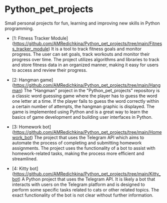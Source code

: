 # Python_pet_projects
Small personal projects for fun, learning and improving new skills in Python programming.

* [1: Fitness Tracker Module] (https://github.com/AMRedichkina/Python_pet_projects/tree/main/Fitness_tracker_module)
It is a tool to track fitness goals and monitor progress. The user can set goals, track workouts and monitor their progress over time. The project utilizes algorithms and libraries to track and store fitness data in an organized manner, making it easy for users to access and review their progress.  
  
* [2: Hangman game] (https://github.com/AMRedichkina/Python_pet_projects/tree/main/Hangman)
The "Hangman" project in the "Python_pet_projects" repository is a classic word guessing game where the player has to guess the word one letter at a time. If the player fails to guess the word correctly within a certain number of attempts, the hangman graphic is displayed. The game is implemented using Python and is a great way to learn the basics of game development and building user interfaces in Python.  
   
* [3: Homework bot] (https://github.com/AMRedichkina/Python_pet_projects/tree/main/Homework_bot)
The project that uses the Telegram API which aims to automate the process of completing and submitting homework assignments. The project uses the functionality of a bot to assist with homework-related tasks, making the process more efficient and streamlined.  
  
* [4: Kitty bot] (https://github.com/AMRedichkina/Python_pet_projects/tree/main/Kitty_bot)
A Python project that uses the Telegram API. It is likely a bot that interacts with users on the Telegram platform and is designed to perform some specific tasks related to cats or other related topics. The exact functionality of the bot is not clear without further information.
